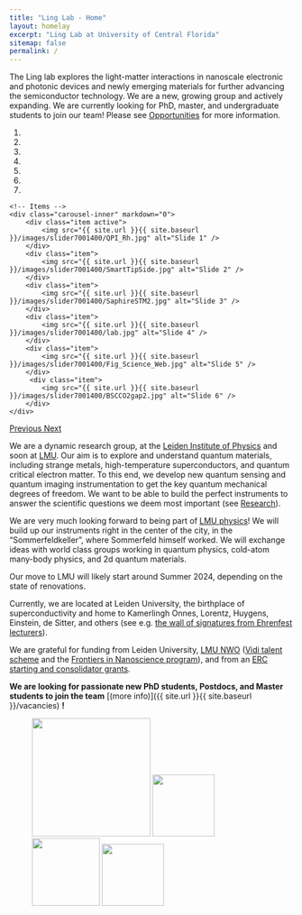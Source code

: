 ```yaml
---
title: "Ling Lab - Home"
layout: homelay
excerpt: "Ling Lab at University of Central Florida"
sitemap: false
permalink: /
---
```


The Ling lab explores the light-matter interactions in nanoscale electronic and photonic devices and newly emerging materials for further advancing the semiconductor technology. We are a new, growing group and actively expanding. We are currently looking for PhD, master, and undergraduate students to join our team! Please see [Opportunities](opportunities) for more information.
<!--**News: Our group will move to the University of Munich (LMU)!** During the next two years, we will build up a "Lehrstuhl" (chair) at LMU and we will slowly move our instruments to Munich. We will be looking for PhD students, sub-group leaders, postdocs, engineering/technical stuff, and an administrative assistant. Please contact me if you are interested.
More details to follow.-->


<div markdown="0" id="carousel" class="carousel slide" data-ride="carousel" data-interval="4000" data-pause="hover" >
    <!-- Menu -->
    <ol class="carousel-indicators">
        <li data-target="#carousel" data-slide-to="0" class="active"></li>
        <li data-target="#carousel" data-slide-to="1"></li>
        <li data-target="#carousel" data-slide-to="2"></li>
        <li data-target="#carousel" data-slide-to="3"></li>
        <li data-target="#carousel" data-slide-to="4"></li>
        <li data-target="#carousel" data-slide-to="5"></li>
        <li data-target="#carousel" data-slide-to="6"></li>
    </ol>

    <!-- Items -->
    <div class="carousel-inner" markdown="0">
        <div class="item active">
            <img src="{{ site.url }}{{ site.baseurl }}/images/slider7001400/QPI_Rh.jpg" alt="Slide 1" />
        </div>
        <div class="item">
            <img src="{{ site.url }}{{ site.baseurl }}/images/slider7001400/SmartTipSide.jpg" alt="Slide 2" />
        </div>
        <div class="item">
            <img src="{{ site.url }}{{ site.baseurl }}/images/slider7001400/SaphireSTM2.jpg" alt="Slide 3" />
        </div>
        <div class="item">
            <img src="{{ site.url }}{{ site.baseurl }}/images/slider7001400/lab.jpg" alt="Slide 4" />
        </div>
        <div class="item">
            <img src="{{ site.url }}{{ site.baseurl }}/images/slider7001400/Fig_Science_Web.jpg" alt="Slide 5" />
        </div>       
         <div class="item">
            <img src="{{ site.url }}{{ site.baseurl }}/images/slider7001400/BSCCO2gap2.jpg" alt="Slide 6" />
        </div>
    </div>
  <a class="left carousel-control" href="#carousel" role="button" data-slide="prev">
    <span class="glyphicon glyphicon-chevron-left" aria-hidden="true"></span>
    <span class="sr-only">Previous</span>
  </a>
  <a class="right carousel-control" href="#carousel" role="button" data-slide="next">
    <span class="glyphicon glyphicon-chevron-right" aria-hidden="true"></span>
    <span class="sr-only">Next</span>
  </a>
</div>


We are a dynamic research group, at the [Leiden Institute of Physics](http://www.physics.leidenuniv.nl) and soon at [LMU](https://www.physik.lmu.de/en/index.html). Our aim is to explore and understand quantum materials, including strange metals, high-temperature superconductors, and quantum critical electron matter. To this end, we develop new quantum sensing and quantum imaging instrumentation to get the key quantum mechanical degrees of freedom. We want to be able to build the perfect instruments to answer the scientific questions we deem most important (see [Research](research)). 


We are very much looking forward to being part of [LMU physics](https://www.physik.lmu.de/en/index.html)! We will build up our instruments right in the center of the city, in the “Sommerfeldkeller”, where Sommerfeld himself worked. We will exchange ideas with world class groups working in quantum physics, cold-atom many-body physics, and 2d quantum materials.

Our move to LMU will likely start around Summer 2024, depending on the state of renovations. 

Currently, we are located at Leiden University, the birthplace of superconductivity and home to Kamerlingh Onnes, Lorentz, Huygens, Einstein, de Sitter, and others (see e.g. [the wall of signatures from Ehrenfest lecturers](https://www.lorentz.leidenuniv.nl/history/colloquium/muur_heel.html)). 

We are grateful for funding from Leiden University, [LMU ](https://www.lmu.de) [NWO](www.nwo.nl) ([Vidi talent scheme](http://www.nwo.nl/en/research-and-results/programmes/Talent+Scheme) and the [Frontiers in Nanoscience program](https://www.universiteitleiden.nl/en/research/research-projects/science/frontiers-of-nanoscience-nanofront)), and from an [ERC starting and consolidator grants](https://erc.europa.eu/funding/starting-grants).

 **We are  looking for passionate new PhD students, Postdocs, and Master students to join the team** [(more info)]({{ site.url }}{{ site.baseurl }}/vacancies) **!**




<figure class="fourth">
  <img src="{{ site.url }}{{ site.baseurl }}/images/logopic/Logo_Leiden.jpg" style="width: 210px">
  <img src="{{ site.url }}{{ site.baseurl }}/images/logopic/Logo_Nanofront.jpg" style="width: 110px">
  <img src="{{ site.url }}{{ site.baseurl }}/images/logopic/Logo_NWO.jpg" style="width: 120px">
  <img src="{{ site.url }}{{ site.baseurl }}/images/logopic/Logo_ERC.jpg" style="width: 110px">
</figure>
